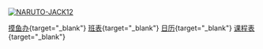 [![NARUTO-JACK12](favicon.ico)](https://naruto-jack12.github.io)



[摸鱼办](https://naruto-jack12.github.io/moyu){target="_blank"} [班表](https://naruto-jack12.github.io/ys){target="_blank"} [日历](https://naruto-jack12.github.io/calendar){target="_blank"} [课程表](https://naruto-jack12.github.io/timetable){target="_blank"}
